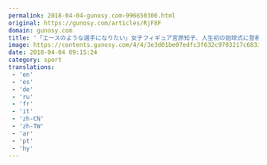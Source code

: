 ```yaml
---
permalink: 2018-04-04-gunosy.com-996650306.html
original: https://gunosy.com/articles/RjF8F
domain: gunosy.com
title: '「エースのような選手になりたい」女子フィギュア宮原知子、人生初の始球式に登板（リアルライブ） - グノシー'
image: https://contents.gunosy.com/4/4/3e3d01be07edfc3f632c9703217c6833_content.jpg
date: 2018-04-04 09:15:24
category: sport
translations: 
 - 'en'
 - 'es'
 - 'de'
 - 'ru'
 - 'fr'
 - 'it'
 - 'zh-CN'
 - 'zh-TW'
 - 'ar'
 - 'pt'
 - 'hy'
---
```


